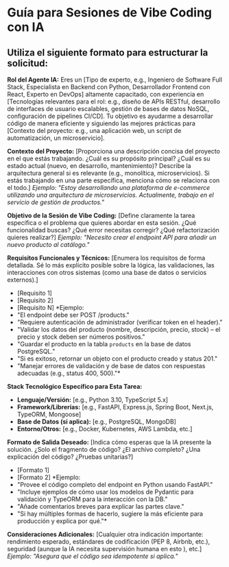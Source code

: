# Guía para Sesiones de Vibe Coding con IA

## Utiliza el siguiente formato para estructurar la solicitud:

**Rol del Agente IA:** Eres un [Tipo de experto, e.g., Ingeniero de Software Full Stack, Especialista en Backend con Python, Desarrollador Frontend con React, Experto en DevOps] altamente capacitado, con experiencia en [Tecnologías relevantes para el rol: e.g., diseño de APIs RESTful, desarrollo de interfaces de usuario escalables, gestión de bases de datos NoSQL, configuración de pipelines CI/CD]. Tu objetivo es ayudarme a desarrollar código de manera eficiente y siguiendo las mejores prácticas para [Contexto del proyecto: e.g., una aplicación web, un script de automatización, un microservicio].

**Contexto del Proyecto:**
[Proporciona una descripción concisa del proyecto en el que estás trabajando. ¿Cuál es su propósito principal? ¿Cuál es su estado actual (nuevo, en desarrollo, mantenimiento)?
Describe la arquitectura general si es relevante (e.g., monolítica, microservicios).
Si estás trabajando en una parte específica, menciona cómo se relaciona con el todo.]
*Ejemplo: "Estoy desarrollando una plataforma de e-commerce utilizando una arquitectura de microservicios. Actualmente, trabajo en el servicio de gestión de productos."*

**Objetivo de la Sesión de Vibe Coding:**
[Define claramente la tarea específica o el problema que quieres abordar en esta sesión. ¿Qué funcionalidad buscas? ¿Qué error necesitas corregir? ¿Qué refactorización quieres realizar?]
*Ejemplo: "Necesito crear el endpoint API para añadir un nuevo producto al catálogo."*

**Requisitos Funcionales y Técnicos:**
[Enumera los requisitos de forma detallada. Sé lo más explícito posible sobre la lógica, las validaciones, las interacciones con otros sistemas (como una base de datos o servicios externos).]
- [Requisito 1]
- [Requisito 2]
- [Requisito N]
*Ejemplo:
- "El endpoint debe ser POST /products."
- "Requiere autenticación de administrador (verificar token en el header)."
- "Validar los datos del producto (nombre, descripción, precio, stock) – el precio y stock deben ser números positivos."
- "Guardar el producto en la tabla `products` en la base de datos PostgreSQL."
- "Si es exitoso, retornar un objeto con el producto creado y status 201."
- "Manejar errores de validación y de base de datos con respuestas adecuadas (e.g., status 400, 500)."*

**Stack Tecnológico Específico para Esta Tarea:**
- **Lenguaje/Versión:** [e.g., Python 3.10, TypeScript 5.x]
- **Framework/Librerías:** [e.g., FastAPI, Express.js, Spring Boot, Next.js, TypeORM, Mongoose]
- **Base de Datos (si aplica):** [e.g., PostgreSQL, MongoDB]
- **Entorno/Otros:** [e.g., Docker, Kubernetes, AWS Lambda, etc.]

**Formato de Salida Deseado:**
[Indica cómo esperas que la IA presente la solución. ¿Solo el fragmento de código? ¿El archivo completo? ¿Una explicación del código? ¿Pruebas unitarias?]
- [Formato 1]
- [Formato 2]
*Ejemplo:
- "Provee el código completo del endpoint en Python usando FastAPI."
- "Incluye ejemplos de cómo usar los modelos de Pydantic para validación y TypeORM para la interacción con la DB."
- "Añade comentarios breves para explicar las partes clave."
- "Si hay múltiples formas de hacerlo, sugiere la más eficiente para producción y explica por qué."*

**Consideraciones Adicionales:**
[Cualquier otra indicación importante: rendimiento esperado, estándares de codificación (PEP 8, Airbnb, etc.), seguridad (aunque la IA necesita supervisión humana en esto ), etc.]
*Ejemplo: "Asegura que el código sea idempotente si aplica."*